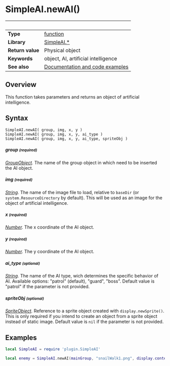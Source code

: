 # SimpleAI.newAI()

|                      | &nbsp; 
| -------------------- | ---------------------------------------------------------------
| __Type__             | [function](http://docs.coronalabs.com/api/type/Function.html)
| __Library__          | [SimpleAI.*](Readme.markdown)
| __Return value__     | Physical object
| __Keywords__         | object, AI, artificial intelligence
| __See also__         | [Documentation and code examples](http://simple-ai.blogspot.com)


## Overview

This function takes parameters and returns an object of artificial intelligence.


## Syntax

	SimpleAI.newAI( group, img, x, y )
	SimpleAI.newAI( group, img, x, y, ai_type )
	SimpleAI.newAI( group, img, x, y, ai_type, spriteObj )

##### group <small>(required)</small>
_[GroupObject](https://docs.coronalabs.com/api/type/GroupObject/index.html)._ The name of the group object in which need to be inserted the AI object.

##### img <small>(required)</small>
_[String](http://docs.coronalabs.com/api/type/String.html)._ The name of the image file to load, relative to `baseDir` (or `system.ResourceDirectory` by default). This will be used as an image for the object of artificial intelligence.

##### x <small>(required)</small>
_[Number](https://docs.coronalabs.com/api/type/Number.html)._ The x coordinate of the AI object.

##### y <small>(required)</small>
_[Number](https://docs.coronalabs.com/api/type/Number.html)._ The y coordinate of the AI object.

##### ai_type <small>(optional)</small>
_[String](http://docs.coronalabs.com/api/type/String.html)._ The name of the AI type, wich determines the specific behavior of AI. Available options: "patrol" (default), "guard", "boss". Default value is "patrol" if the parameter is not provided.

##### spriteObj <small>(optional)</small>
_[SpriteObject](https://docs.coronalabs.com/api/type/SpriteObject/index.html)._ Reference to a sprite object created with `display.newSprite()`. This is only required if you intend to create an object from a sprite object instead of static image. Default value is `nil` if the parameter is not provided.


## Examples

``````lua
local SimpleAI = require 'plugin.SimpleAI'

local enemy = SimpleAI.newAI(mainGroup, "snailWalk1.png", display.contentWidth*0.5, display.contentHeight-300)
``````
